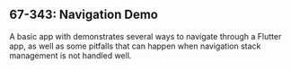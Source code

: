 67-343: Navigation Demo
---

A basic app with demonstrates several ways to navigate through a Flutter app, as well as some pitfalls that can happen when navigation stack management is not handled well.
